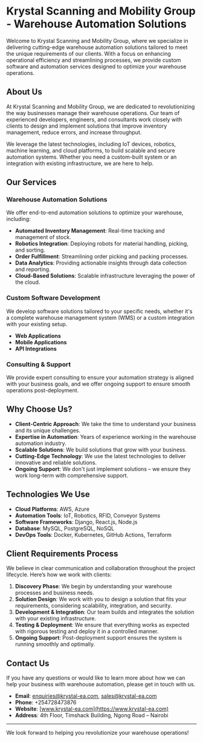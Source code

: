 # Krystal Scanning and Mobility Group - Warehouse Automation Solutions

Welcome to Krystal Scanning and Mobility Group, where we specialize in delivering cutting-edge warehouse automation solutions tailored to meet the unique requirements of our clients. With a focus on enhancing operational efficiency and streamlining processes, we provide custom software and automation services designed to optimize your warehouse operations.

## About Us

At Krystal Scanning and Mobility Group, we are dedicated to revolutionizing the way businesses manage their warehouse operations. Our team of experienced developers, engineers, and consultants work closely with clients to design and implement solutions that improve inventory management, reduce errors, and increase throughput.

We leverage the latest technologies, including IoT devices, robotics, machine learning, and cloud platforms, to build scalable and secure automation systems. Whether you need a custom-built system or an integration with existing infrastructure, we are here to help.

## Our Services

### Warehouse Automation Solutions
We offer end-to-end automation solutions to optimize your warehouse, including:

- **Automated Inventory Management**: Real-time tracking and management of stock.
- **Robotics Integration**: Deploying robots for material handling, picking, and sorting.
- **Order Fulfillment**: Streamlining order picking and packing processes.
- **Data Analytics**: Providing actionable insights through data collection and reporting.
- **Cloud-Based Solutions**: Scalable infrastructure leveraging the power of the cloud.

### Custom Software Development
We develop software solutions tailored to your specific needs, whether it's a complete warehouse management system (WMS) or a custom integration with your existing setup.

- **Web Applications**
- **Mobile Applications**
- **API Integrations**

### Consulting & Support
We provide expert consulting to ensure your automation strategy is aligned with your business goals, and we offer ongoing support to ensure smooth operations post-deployment.

## Why Choose Us?

- **Client-Centric Approach**: We take the time to understand your business and its unique challenges.
- **Expertise in Automation**: Years of experience working in the warehouse automation industry.
- **Scalable Solutions**: We build solutions that grow with your business.
- **Cutting-Edge Technology**: We use the latest technologies to deliver innovative and reliable solutions.
- **Ongoing Support**: We don't just implement solutions – we ensure they work long-term with comprehensive support.

## Technologies We Use

- **Cloud Platforms**: AWS, Azure
- **Automation Tools**: IoT, Robotics, RFID, Conveyor Systems
- **Software Frameworks**: Django, React.js, Node.js
- **Database**: MySQL, PostgreSQL, NoSQL
- **DevOps Tools**: Docker, Kubernetes, GitHub Actions, Terraform

## Client Requirements Process

We believe in clear communication and collaboration throughout the project lifecycle. Here’s how we work with clients:

1. **Discovery Phase**: We begin by understanding your warehouse processes and business needs.
2. **Solution Design**: We work with you to design a solution that fits your requirements, considering scalability, integration, and security.
3. **Development & Integration**: Our team builds and integrates the solution with your existing infrastructure.
4. **Testing & Deployment**: We ensure that everything works as expected with rigorous testing and deploy it in a controlled manner.
5. **Ongoing Support**: Post-deployment support ensures the system is running smoothly and optimally.

## Contact Us

If you have any questions or would like to learn more about how we can help your business with warehouse automation, please get in touch with us.

- **Email**: [enquiries@krystal-ea.com](mailto:info@krystal-ea.com), [sales@krystal-ea.com](mailto:sales@krystal-ea.com)
- **Phone**: +254728473876
- **Website**: [www.krystal-ea.com](https://www.krystal-ea.com)
- **Address**: 4th Floor, Timshack Building, Ngong Road – Nairobi

---

We look forward to helping you revolutionize your warehouse operations!
